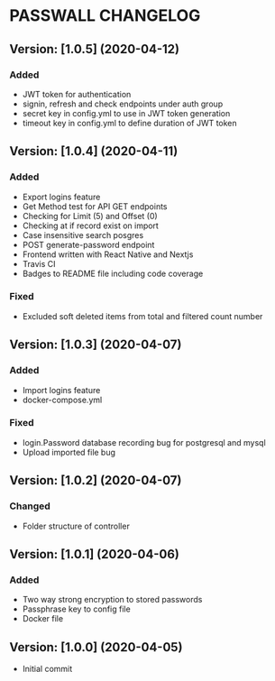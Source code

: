 # PASSWALL CHANGELOG

## Version: [1.0.5] (2020-04-12)
### Added
- JWT token for authentication
- signin, refresh and check endpoints under auth group
- secret key in config.yml to use in JWT token generation
- timeout key in config.yml to define duration of JWT token

## Version: [1.0.4] (2020-04-11)
### Added
- Export logins feature
- Get Method test for API GET endpoints
- Checking for Limit (5) and Offset (0)
- Checking at if record exist on import
- Case insensitive search posgres
- POST generate-password endpoint
- Frontend written with React Native and Nextjs
- Travis CI
- Badges to README file including code coverage
### Fixed
- Excluded soft deleted items from total and filtered count number

## Version: [1.0.3] (2020-04-07)
### Added
- Import logins feature
- docker-compose.yml
### Fixed
- login.Password database recording bug for postgresql and mysql
- Upload imported file bug

## Version: [1.0.2] (2020-04-07)
### Changed
- Folder structure of controller


## Version: [1.0.1] (2020-04-06)
### Added
- Two way strong encryption to stored passwords
- Passphrase key to config file
- Docker file

## Version: [1.0.0] (2020-04-05)
- Initial commit
  
<!-- ### Added
### Changed
### Removed
### Fixed
### Deprecated
### Security -->